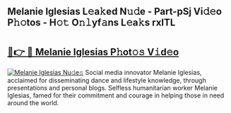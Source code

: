 ## Melanie Iglesias L𝚎a𝚔ed N𝚞𝚍e - Part-pSj Vi𝚍𝚎o P𝚑𝚘tos - H𝚘𝚝 O𝚗𝚕yf𝚊ns L𝚎a𝚔s rxITL

# <h2><a href="http://kfbrlj.oniu.top/?m=Melanie+Iglesias">🔗👉 🔴 Melanie Iglesias P𝚑ot𝚘𝚜 V𝚒d𝚎o</a></h2>

[![Melanie Iglesias Nu𝚍e𝚜](https://i.imgur.com/0qMVB7G.gif)](http://kfbrlj.oniu.top/?m=Melanie+Iglesias)
Social media innovator Melanie Iglesias, acclaimed for disseminating dance and lifestyle knowledge, through presentations and personal blogs. Selfless humanitarian worker Melanie Iglesias, famed for their commitment and courage in helping those in need around the world.  
